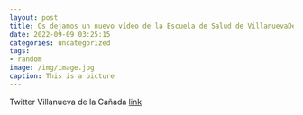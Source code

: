```yaml
---
layout: post
title: Os dejamos un nuevo vídeo de la Escuela de Salud de VillanuevaDeLaCañada. Cómo prevenir los piojos es el tema de esta semana. ...
date: 2022-09-09 03:25:15
categories: uncategorized
tags:
- random
image: /img/image.jpg
caption: This is a picture
---
```

Twitter Villanueva de la Cañada [link](https://twitter.com/AytoVDLCanada/status/1567834014987206659)
